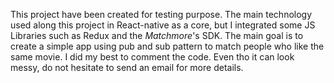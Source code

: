 This project have been created for testing purpose.
The main technology used along this project in React-native as a core, but I integrated some JS Libraries such as Redux and the *Matchmore*'s SDK.
The main goal is to create a simple app using pub and sub pattern to match people who like the same movie.
I did my best to comment the code. Even tho it can look messy, do not hesitate to send an email for more details.